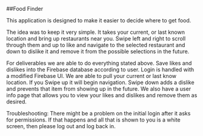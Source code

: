##Food Finder

This application is designed to make it easier to decide where to get food.



The idea was to keep it very simple. It takes your current, or last known location
and bring up restaurants near you. Swipe left and right to scroll through them
and up to like and navigate to the selected restaurant and down to dislike it
and remove it from the possible selections in the future.



For deliverables we are able to do everything stated above. Save likes and dislikes
into the Firebase database according to user. Login is handled with a modified
Firebase UI. We are able to pull your current or last know location. If you Swipe
up it will begin navigation. Swipe down adds a dislike and prevents that item
from showing up in the future. We also have a user info page that allows you to
view your likes and dislikes and remove them as desired.

Troubleshooting: There might be a problem on the initial login after it asks for permissions.
If that happens and all that is shown to you is a white screen, then please log out and log back in.
